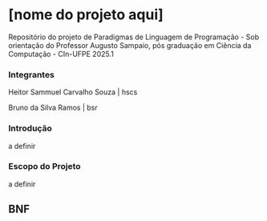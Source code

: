 # [nome do projeto aqui]

Repositório do projeto de Paradigmas de Linguagem de Programação - Sob orientação do Professor Augusto Sampaio, pós graduação em Ciência da Computação - CIn-UFPE 2025.1

### Integrantes
Heitor Sammuel Carvalho Souza | hscs

Bruno da Silva Ramos | bsr

### Introdução
a definir

### Escopo do Projeto
a definir

## BNF
